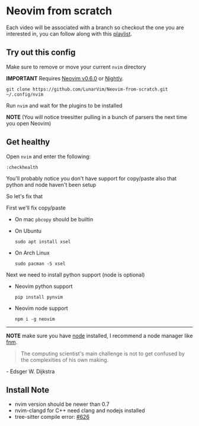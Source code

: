 # Neovim from scratch

Each video will be associated with a branch so checkout the one you are interested in, you can follow along with this [playlist](https://www.youtube.com/watch?v=ctH-a-1eUME&list=PLhoH5vyxr6Qq41NFL4GvhFp-WLd5xzIzZ).

## Try out this config

Make sure to remove or move your current `nvim` directory

**IMPORTANT** Requires [Neovim v0.6.0](https://github.com/neovim/neovim/releases/tag/v0.6.0) or [Nightly](https://github.com/neovim/neovim/releases/tag/nightly). 
```
git clone https://github.com/LunarVim/Neovim-from-scratch.git ~/.config/nvim
```

Run `nvim` and wait for the plugins to be installed 

**NOTE** (You will notice treesitter pulling in a bunch of parsers the next time you open Neovim) 

## Get healthy

Open `nvim` and enter the following:

```
:checkhealth
```

You'll probably notice you don't have support for copy/paste also that python and node haven't been setup

So let's fix that

First we'll fix copy/paste

- On mac `pbcopy` should be builtin

- On Ubuntu

  ```
  sudo apt install xsel
  ```

- On Arch Linux

  ```
  sudo pacman -S xsel
  ```

Next we need to install python support (node is optional)

- Neovim python support

  ```
  pip install pynvim
  ```

- Neovim node support

  ```
  npm i -g neovim
  ```
---

**NOTE** make sure you have [node](https://nodejs.org/en/) installed, I recommend a node manager like [fnm](https://github.com/Schniz/fnm).

> The computing scientist's main challenge is not to get confused by the complexities of his own making. 

\- Edsger W. Dijkstra


## Install Note
- nvim version should be newer than 0.7
- nvim-clangd for C++ need clang and nodejs installed
- tree-sitter compile error: [#626](https://github.com/nvim-treesitter/nvim-treesitter/issues/626)
